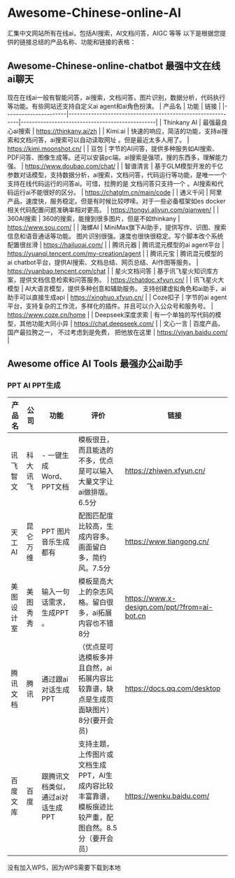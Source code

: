 # Awesome-Chinese-online-AI
汇集中文网站所有在线ai，包括AI搜索，AI文档问答，AIGC 等等
以下是根据您提供的链接总结的产品名称、功能和链接的表格：
## Awesome-Chinese-online-chatbot 最强中文在线ai聊天
现在在线ai一般有智能问答，ai搜索，文档问答，图片识别，数据分析，代码执行等功能。有些网站还支持自定义ai agent和ai角色扮演。
| 产品名                 | 功能                                                         | 链接                                             |
|----------------------|------------------------------------------------------------|------------------------------------------------|
| Thinkany AI          | 最强最良心ai搜索                         | https://thinkany.ai/zh                          |
| Kimi.ai            | 快速的响应，简洁的功能，支持ai搜索和文档问答，ai搜索可以自动读取网址 。但是最近太多人用了。                    | https://kimi.moonshot.cn/                       |
| 豆包                  | 字节的AI问答，提供多种服务如AI搜索、PDF问答、图像生成等。还可以安装pc端。ai搜索是强项，搜的东西多，理解能力强。                     | https://www.doubao.com/chat/                    |
| 智谱清言             | 基于GLM模型开发的千亿参数对话模型，支持数据分析，ai搜索，文档问答，代码运行等功能，是唯一一个支持在线代码运行的问答ai。可惜，拉胯的是   文档问答只支持一个 。AI搜索和代码运行ai不能很好的区分。                  | https://chatglm.cn/main/code                    |
| 通义千问                  | 阿里产品，速度快，服务稳定。但是有时候比较啰嗦。对于一些必备框架如es docker相关代码配置问题准确率相对更高。               | https://tongyi.aliyun.com/qianwen/              |
| 360AI搜索             | 360的搜索，能搜到很多图片，但是不如thinkany                                         | https://www.sou.com/                            |
| 海螺AI               | MiniMax旗下AI助手，提供写作、识图、搜索信息和语音通话等功能。 图片识别很强。速度也很快很稳定。写个脚本改个系统配置很丝滑           | https://hailuoai.com/                           |
| 腾讯元器             | 腾讯混元模型的ai agent平台                                   | https://yuanqi.tencent.com/my-creation/agent     |
| 腾讯元宝             | 腾讯混元模型的ai chatbot平台，提供AI搜索、文档总结、网页总结、AI作图等服务。                          | https://yuanbao.tencent.com/chat                 |
| 星火文档问答         | 基于讯飞星火知识库方案，提供文档信息检索和问答服务。                    | https://chatdoc.xfyun.cn/                       |
| 讯飞星火大模型       | AI大语言模型，提供多种创意和辅助服务。 支持创建虚拟角色和ai助手，ai助手可以直接生成api                              | https://xinghuo.xfyun.cn/                       |
| Coze扣子              | 字节的ai agent平台，支持复杂的工作流，多样化的插件。并且可以介入公众号和服务号。                        | https://www.coze.cn/home                       |
| Deepseek深度求索       | 有一个单独的写代码的模型，其他功能大同小异                                     | https://chat.deepseek.com/                      |
| 文心一言                  | 百度产品，国产最拉胯之一， 不过考虑到是免费， 把他放在这里                                         | https://yiyan.baidu.com/                        |
 

## Awesome office AI Tools 最强办公ai助手
### PPT AI PPT生成

| 产品名             | 公司             | 功能                                  | 评价                              | 链接                                       |
|----------------------|------------------|---------------------------------|----------------------------------|--------------------------------------------|
| 讯飞智文           | 科大讯飞         | - 一键生成Word、PPT文档   |模板很丑，而且能选的不多，优点是可以输入大量文字让ai做排版。 6.5分| https://zhiwen.xfyun.cn/               |
| 天工AI            | 昆仑万维         | PPT 图片音乐生成都有  |配图匹配度比较高，生成内容多。 画面留白多，简约风。7.5分| https://www.tiangong.cn/              |
| 美图设计室         | 美图秀秀             | 输入一句话需求，生成PPT 。 | 模板是高大上的杂志风格。留白很多，ai拓展内容也不错   8分                              | https://www.x-design.com/ppt/?from=ai-bot.cn |
| 腾讯文档           | 腾讯             |  通过跟ai对话生成PPT|（优点是可选模板多并且自然，ai拓展内容比较靠谱，缺点是生成页面缺图片）                8分(要开会员)         | https://docs.qq.com/desktop            |
| 百度文库           | 百度             | 跟腾讯文档类似，通过ai对话生成PPT      | 支持主题，上传图片或文档生成PPT，AI生成内容比较丰富靠谱，模板痕迹比较严重，配图自然。8.5分（要开会员）  | https://wenku.baidu.com/               |

没有加入WPS，因为WPS需要下载到本地
 
